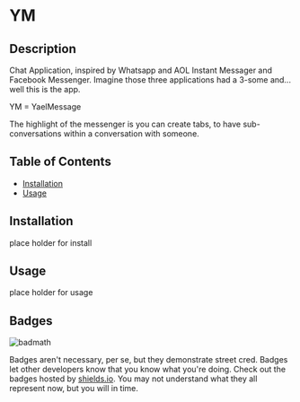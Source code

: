 # YM

## Description

Chat Application, inspired by Whatsapp and AOL Instant Messager and Facebook Messenger. Imagine those three applications had a 3-some and... well this is the app. 

YM = YaelMessage

The highlight of the messenger is you can create tabs, to have sub-conversations within a conversation with someone. 


## Table of Contents

- [Installation](#installation)
- [Usage](#usage)

## Installation

place holder for install

## Usage

place holder for usage

## Badges

![badmath](https://img.shields.io/github/languages/top/lernantino/badmath)

Badges aren't necessary, per se, but they demonstrate street cred. Badges let other developers know that you know what you're doing. Check out the badges hosted by [shields.io](https://shields.io/). You may not understand what they all represent now, but you will in time.